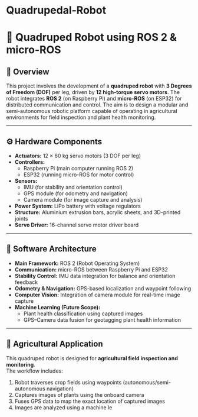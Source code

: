 # Quadrupedal-Robot

# 🐾 Quadruped Robot using ROS 2 & micro-ROS

## 📘 Overview
This project involves the development of a **quadruped robot** with **3 Degrees of Freedom (DOF)** per leg, driven by **12 high-torque servo motors**. The robot integrates **ROS 2** (on Raspberry Pi) and **micro-ROS** (on ESP32) for distributed communication and control. The aim is to design a modular and semi-autonomous robotic platform capable of operating in agricultural environments for field inspection and plant health monitoring.

---

## ⚙️ Hardware Components
- **Actuators:** 12 × 60 kg servo motors (3 DOF per leg)
- **Controllers:**
  - Raspberry Pi (main computer running ROS 2)
  - ESP32 (running micro-ROS for motor control)
- **Sensors:**
  - IMU (for stability and orientation control)
  - GPS module (for odometry and navigation)
  - Camera module (for image capture and analysis)
- **Power System:** LiPo battery with voltage regulators
- **Structure:** Aluminium extrusion bars, acrylic sheets, and 3D-printed joints
- **Servo Driver:** 16-channel servo motor driver board

---

## 🧠 Software Architecture
- **Main Framework:** ROS 2 (Robot Operating System)
- **Communication:** micro-ROS between Raspberry Pi and ESP32
- **Stability Control:** IMU data integration for balance and orientation feedback
- **Odometry & Navigation:** GPS-based localization and waypoint following
- **Computer Vision:** Integration of camera module for real-time image capture
- **Machine Learning (Future Scope):**
  - Plant health classification using captured images
  - GPS–Camera data fusion for geotagging plant health information

---

## 🚜 Agricultural Application
This quadruped robot is designed for **agricultural field inspection and monitoring**.  
The workflow includes:
1. Robot traverses crop fields using waypoints (autonomous/semi-autonomous navigation)
2. Captures images of plants using the onboard camera
3. Fuses GPS data to map the exact location of captured images
4. Images are analyzed using a machine le
